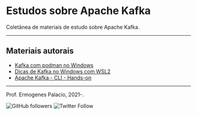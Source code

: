 # Estudos sobre Apache Kafka

Coletânea de materiais de estudo sobre Apache Kafka.

---

## Materiais autorais

- [Kafka com podman no Windows](artigos/kafka-com-podman-no-windows.md)
- [Dicas de Kafka no Windows com WSL2](artigos/dicas-de-kafka-no-windows-com-wsl2.md)
- [Apache Kafka - CLI - Hands-on](artigos/apache-kafka-cli-hands-on.md)

---

Prof. Ermogenes Palacio, 2021-.

![GitHub followers](https://img.shields.io/github/followers/ermogenes?label=seguidores&style=social)
![Twitter Follow](https://img.shields.io/twitter/follow/ermogenes?style=social)
